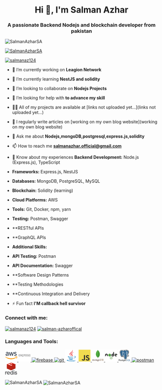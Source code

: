 <h1 align="center">Hi 👋, I'm Salman Azhar</h1>
<h3 align="center">A passionate Backend Nodejs and blockchain developer from pakistan</h3>

<p align="left"> <img src="https://komarev.com/ghpvc/?username=SalmanAzharSA&label=Profile%20views&color=0e75b6&style=flat" alt="SalmanAzharSA" /> </p>

<p align="left"> <a href="https://github.com/ryo-ma/github-profile-trophy"><img src="https://github-profile-trophy.vercel.app/?username=SalmanAzharSA" alt="SalmanAzharSA" /></a> </p>

<p align="left"> <a href="https://twitter.com/salmanaz124" target="blank"><img src="https://img.shields.io/twitter/follow/salmanaz124?logo=twitter&style=for-the-badge" alt="salmanaz124" /></a> </p>

- 🔭 I’m currently working on **Leagion Network**

- 🌱 I’m currently learning **NestJS and solidity**

- 👯 I’m looking to collaborate on **Nodejs Projects**

- 🤝 I’m looking for help with **to advance my skill**

- 👨‍💻 All of my projects are available at [links not uploaded yet...](links not uploaded yet...)

- 📝 I regularly write articles on [working on my own blog website](working on my own blog website)

- 💬 Ask me about **Nodejs,mongoDB,postgresql,express.js,solidity**

- 📫 How to reach me **salmanazhar.official@gmail.com**

- 📄 Know about my experiences **Backend Development:** Node.js (Express.js), TypeScript
-  **Frameworks:** Express.js, NestJS
- **Databases:** MongoDB, PostgreSQL, MySQL
- **Blockchain:** Solidity (learning)
- **Cloud Platforms:** AWS
- **Tools:** Git, Docker, npm, yarn
- **Testing:** Postman, Swagger
- **RESTful APIs
- **GraphQL APIs

- **Additional Skills:**
- **API Testing:** Postman
- **API Documentation:** Swagger
- **Software Design Patterns
- **Testing Methodologies
- **Continuous Integration and Delivery

- ⚡ Fun fact **I'M callback hell survivor**

<h3 align="left">Connect with me:</h3>
<p align="left">
<a href="https://twitter.com/salmanaz124" target="blank"><img align="center" src="https://raw.githubusercontent.com/rahuldkjain/github-profile-readme-generator/master/src/images/icons/Social/twitter.svg" alt="salmanaz124" height="30" width="40" /></a>
<a href="https://linkedin.com/in/salman-azharoffical" target="blank"><img align="center" src="https://raw.githubusercontent.com/rahuldkjain/github-profile-readme-generator/master/src/images/icons/Social/linked-in-alt.svg" alt="salman-azharoffical" height="30" width="40" /></a>
</p>

<h3 align="left">Languages and Tools:</h3>
<p align="left"> <a href="https://aws.amazon.com" target="_blank" rel="noreferrer"> <img src="https://raw.githubusercontent.com/devicons/devicon/master/icons/amazonwebservices/amazonwebservices-original-wordmark.svg" alt="aws" width="40" height="40"/> </a> <a href="https://expressjs.com" target="_blank" rel="noreferrer"> <img src="https://raw.githubusercontent.com/devicons/devicon/master/icons/express/express-original-wordmark.svg" alt="express" width="40" height="40"/> </a> <a href="https://firebase.google.com/" target="_blank" rel="noreferrer"> <img src="https://www.vectorlogo.zone/logos/firebase/firebase-icon.svg" alt="firebase" width="40" height="40"/> </a> <a href="https://git-scm.com/" target="_blank" rel="noreferrer"> <img src="https://www.vectorlogo.zone/logos/git-scm/git-scm-icon.svg" alt="git" width="40" height="40"/> </a> <a href="https://www.java.com" target="_blank" rel="noreferrer"> <img src="https://raw.githubusercontent.com/devicons/devicon/master/icons/java/java-original.svg" alt="java" width="40" height="40"/> </a> <a href="https://developer.mozilla.org/en-US/docs/Web/JavaScript" target="_blank" rel="noreferrer"> <img src="https://raw.githubusercontent.com/devicons/devicon/master/icons/javascript/javascript-original.svg" alt="javascript" width="40" height="40"/> </a> <a href="https://www.mongodb.com/" target="_blank" rel="noreferrer"> <img src="https://raw.githubusercontent.com/devicons/devicon/master/icons/mongodb/mongodb-original-wordmark.svg" alt="mongodb" width="40" height="40"/> </a> <a href="https://nodejs.org" target="_blank" rel="noreferrer"> <img src="https://raw.githubusercontent.com/devicons/devicon/master/icons/nodejs/nodejs-original-wordmark.svg" alt="nodejs" width="40" height="40"/> </a> <a href="https://www.postgresql.org" target="_blank" rel="noreferrer"> <img src="https://raw.githubusercontent.com/devicons/devicon/master/icons/postgresql/postgresql-original-wordmark.svg" alt="postgresql" width="40" height="40"/> </a> <a href="https://postman.com" target="_blank" rel="noreferrer"> <img src="https://www.vectorlogo.zone/logos/getpostman/getpostman-icon.svg" alt="postman" width="40" height="40"/> </a> <a href="https://redis.io" target="_blank" rel="noreferrer"> <img src="https://raw.githubusercontent.com/devicons/devicon/master/icons/redis/redis-original-wordmark.svg" alt="redis" width="40" height="40"/> </a> </p>

<p><img align="left" src="https://github-readme-stats.vercel.app/api/top-langs?username=SalmanAzharSA&show_icons=true&locale=en&layout=compact" alt="SalmanAzharSA" /></p>

<p>&nbsp;<img align="center" src="https://github-readme-stats.vercel.app/api?username=SalmanAzharSA&show_icons=true&locale=en" alt="SalmanAzharSA" /></p>
